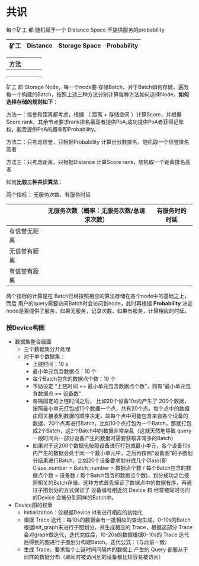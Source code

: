 # 共识



每个矿工 都 随机赋予一个  Distance Space 不提供服务的probability

| 矿工 | Distance | Storage Space | Probability |
| ---- | -------- | ------------- | ----------- |



| 方法 |      |      |      |
| ---- | ---- | ---- | ---- |
|      |      |      |      |
|      |      |      |      |
|      |      |      |      |



矿工 即 Storage Node，每一个node要 存储Batch，对于Batch如何存储，遍历每一个构建的Batch，按照上述三种方法分别计算每种方法如何选择Node，**如何选择存储的规则如下**： 

方法一：信誉和距离都考虑，根据 （ 距离 + 存储空间 ）计算Score，并根据Score rank，其余节点要求rank排名最高者提供PoA,成功提供PoA者获得记账权，能否提供PoA的概率即Probability。

方法二：只考虑信誉，只根据Probability 计算出分数排名，随机取一个信誉排名高者

方法三：只考虑距离，只根据Distance 计算Score rank，随机取一个距离排名高者



如何**比较三种共识算法**：

两个指标： 无服务次数、有服务时延

|              | 无服务次数（概率：无服务次数/总请求次数） | 有服务时的 时延 |
| ------------ | ----------------------------------------- | --------------- |
| 有信誉无距离 |                                           |                 |
| 无信誉有距离 |                                           |                 |
| 有信誉有距离 |                                           |                 |

两个指标的计算是在  Batch已经按照相应的算法存储在各个node中的基础之上， 而后 用户的query需要访问Batch时会访问到node，此时再根据 **Probability** 决定node是否提供了服务，如果无服务，记录次数，如果有服务，计算相应的时延。



### 按Device构图

- 数据集整合层面
  - 三个数据集分开处理
  - 对于单个数据集：
    - 上链时间：10 s
    - 最小单元包含数据点：10 个
    - 每个Batch包含的数据点个数：10 个
    - 不妨设定 “上链时间 == 最小单元包含数据点个数”，则有“最小单元包含数据点 == 设备数”
    - 每隔固定的上链时间之后， 比如20个设备10s内产生了 200个数据，按照最小单元打包成10个数据一个点，共有20个点，每个点中的数据由网关接收到数据的顺序决定，故每个点中可能包含来自各个设备的数据，20个点再进行Batch，比如10个点打包为一个Batch，那就打包成2个Batch，这2个Batch中的数据非常杂乱（这就天然地导致 query 一段时间内一部分设备产生的数据时需要获取非常多的Batch）
    - 如果对于这200个数据先按照设备进行打包成最小单元，各个设备10s内产生的数据会处于同一个最小单元中，之后再按照“设备图”的子图划分结果进行Batch，比如20个设备要求划分成几个Class(即Class_number = Batch_number = 数据点个数 / 每个Batch包含的数据点个数 = 设备数 / 每个Batch包含的数据点个数)，划分成功之后按照相关的Batch存储。这种方式首先保证了数据点中的数据有序，再通过子图划分的方式保证了 设备编号相近的 Device 和 经常被同时访问的Device 会被分到同样的Batch中。
- Device图的权重
  - Initialization：仅根据Device id来进行相应的初始化
  - 根据 Trace 迭代：每10s的数据会有一批相应的查询生成，0-10s的Batch根据init_graph来进行子图划分，并生成相应的 Trace，根据这部分 Trace 会对graph做迭代，迭代完成后，10-20s的数据根据0-10s的 Trace 迭代后得到的图进行子图划分构建Batch。迭代公式：（与此前一致）
  - 生成 Trace，要求每个上链时间间隔内的数据上 产生的 Query 都服从于同样的数据分布（即同时被访问到的设备都比较容易被访问）

